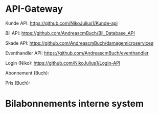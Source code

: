 # API-Gateway

Kunde API:
https://github.com/NikoJulius1/Kunde-api

Bil API:
https://github.com/AndreascmBuch/Bil_Database_API

Skade API:
https://github.com/AndreascmBuch/damagemicroserviceø

Eventhandler API:
https://github.com/AndreascmBuch/eventhandler

Login (Niko): https://github.com/NikoJulius1/Login-API

Abonnement (Buch):

Pris (Buch):

# Bilabonnements interne system
